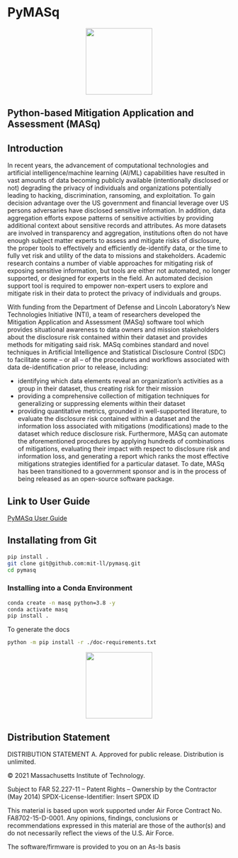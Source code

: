 # PyMASq

<p align="center">
    <img src="./assets/images/masq_logo_light.svg" width="150px"/>
</p>

## Python-based Mitigation Application and Assessment (MASq)

## Introduction

In recent years, the advancement of computational technologies and artificial intelligence/machine learning (AI/ML) capabilities have resulted in vast amounts of data becoming publicly available (intentionally disclosed or not) degrading the privacy of individuals and organizations potentially leading to hacking, discrimination, ransoming, and exploitation.  To gain decision advantage over the US government and financial leverage over US persons adversaries have disclosed sensitive information. In addition, data aggregation efforts expose patterns of sensitive activities by providing additional context about sensitive records and attributes.  As more datasets are involved in transparency and aggregation, institutions often do not have enough subject matter experts to assess and mitigate risks of disclosure, the proper tools to effectively and efficiently de-identify data, or the time to fully vet risk and utility of the data to missions and stakeholders. Academic research contains a number of viable approaches for mitigating risk of exposing sensitive information, but tools are either not automated, no longer supported, or designed for experts in the field.  An automated decision support tool is required to empower non-expert users to explore and mitigate risk in their data to protect the privacy of individuals and groups.

With funding from the Department of Defense and Lincoln Laboratory’s New Technologies Initiative (NTI), a team of researchers developed the Mitigation Application and Assessment (MASq) software tool which provides situational awareness to data owners and mission stakeholders about the disclosure risk contained within their dataset and provides methods for mitigating said risk. MASq combines standard and novel techniques in Artificial Intelligence and Statistical Disclosure Control (SDC) to facilitate some – or all – of the procedures and workflows associated with data de-identification prior to release, including:

* identifying which data elements reveal an organization’s activities as a group in their dataset, thus creating risk for their mission
* providing a comprehensive collection of mitigation techniques for generalizing or suppressing elements within their dataset
* providing quantitative metrics, grounded in well-supported literature, to evaluate the disclosure risk contained within a dataset and the information loss associated with mitigations (modifications) made to the dataset which reduce disclosure risk.
Furthermore, MASq can automate the aforementioned procedures by applying hundreds of combinations of mitigations, evaluating their impact with respect to disclosure risk and information loss, and generating a report which ranks the most effective mitigations strategies identified for a particular dataset. To date, MASq has been transitioned to a government sponsor and is in the process of being released as an open-source software package.

## Link to User Guide

[PyMASq User Guide](https://github.com/mit-ll/pymasq/wiki)

## Installating from Git

```sh
pip install .
git clone git@github.com:mit-ll/pymasq.git
cd pymasq
```

### Installing into a Conda Environment

```sh
conda create -n masq python=3.8 -y
conda activate masq
pip install .
```

To generate the docs

```bash
python -m pip install -r ./doc-requirements.txt
```

<p align="center">
    <img src="./assets/images/Lincoln_Lab_icon.png" width="150px"/>
</p>

## Distribution Statement

DISTRIBUTION STATEMENT A. Approved for public release. Distribution is unlimited.

© 2021 Massachusetts Institute of Technology.

Subject to FAR 52.227-11 – Patent Rights – Ownership by the Contractor (May 2014)
    SPDX-License-Identifier: Insert SPDX ID

This material is based upon work supported under Air Force Contract No. FA8702-15-D-0001. Any opinions, findings, conclusions or recommendations expressed in this material are those of the author(s) and do not necessarily reflect the views of the U.S. Air Force.

The software/firmware is provided to you on an As-Is basis
